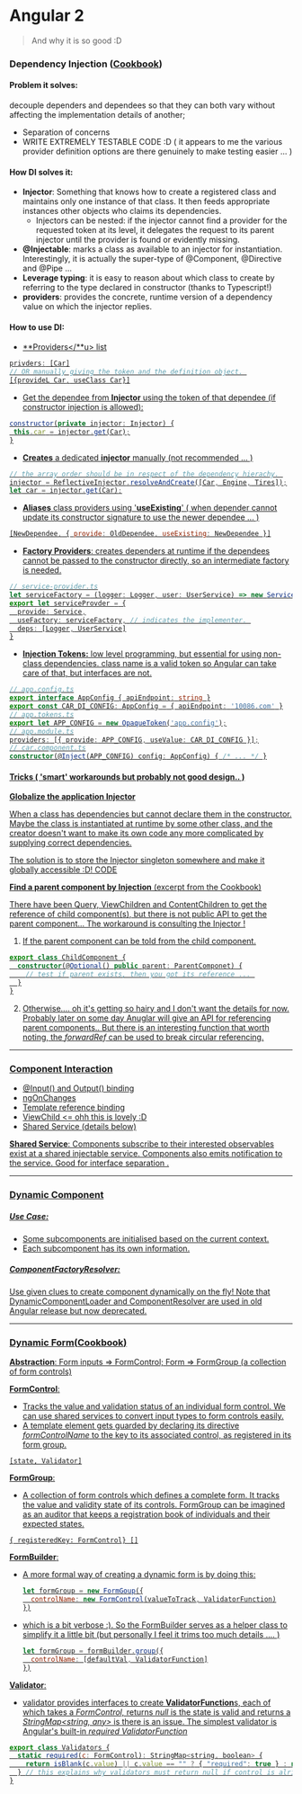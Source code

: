 # Angular 2

> And why it is so good  :D



### Dependency Injection ([Cookbook](https://angular.io/docs/ts/latest/cookbook/dependency-injection.html))

#### Problem it solves:

decouple dependers and dependees  so that they can both vary without affecting the implementation details of another; 

* Separation of concerns
* WRITE EXTREMELY TESTABLE CODE  :D  ( it appears to me the various provider definition options are there genuinely to make testing easier ...  )



#### How DI solves it:

* **Injector**:  Something that knows how to create a registered class and maintains only one instance of that class. It then feeds appropriate instances other objects who claims its dependencies. 
  * Injectors can be nested: if the injector cannot find a provider for the requested token at its level, it delegates the request to its parent  injector until the provider is found or evidently missing.  
* **@Injectable**: marks a class as available to an injector for instantiation. Interestingly, it is actually the super-type of @Component, @Directive and @Pipe ...
* **Leverage typing**: it is easy to reason about which class to create by referring to the type declared in constructor (thanks to Typescript!)
* **providers**: provides the concrete, runtime version of a dependency value on which the injector replies. 



#### How to use DI:

*  <u>**Providers</**u> list

```javascript
privders: [Car]
// OR manually giving the token and the definition object. 
[{provideL Car, useClass Car}]
```

* Get the dependee from <u>**Injector**</u> using the token of that dependee (if constructor injection is allowed):

```javascript
constructor(private injector: Injector) {
 this.car = injector.get(Car);
}
```

* <u>**Creates**</u> a dedicated **<u>injector</u>** manually (not recommended ... )

```javascript
// the array order should be in respect of the dependency hierachy. 
injector = ReflectiveInjector.resolveAndCreate([Car, Engine, Tires]);
let car = injector.get(Car);
```

* **<u>Aliases</u>** class providers using '<u>**useExisting**</u>' ( when depender cannot update its constructor signature to use the newer dependee ...  )

```javascript
[NewDependee, { provide: OldDependee, useExisting: NewDependee }]
```

* <u>**Factory Providers**</u>: creates dependers at runtime if the dependees cannot be passed to the constructor directly, so an intermediate factory is needed.

```typescript
// service-provider.ts
let serviceFactory = (logger: Logger, user: UserService) => new Service(logger, user.isActive)
export let serviceProvder = {
  provide: Service,
  useFactory: serviceFactory, // indicates the implementer. 
  deps: [Logger, UserService]
}

```

* **<u>Injection Tokens:</u>** low level programming, but essential for using non-class dependencies. class name is a valid token so Angular can take care of that, but interfaces are not. 

```typescript
// app.config.ts
export interface AppConfig { apiEndpoint: string }
export const CAR_DI_CONFIG: AppConfig = { apiEndpoint: '10086.com' }
// app.tokens.ts
export let APP_CONFIG = new OpaqueToken('app.config');
// app.module.ts
providers: [{ provide: APP_CONFIG, useValue: CAR_DI_CONFIG }];
// car.component.ts
constructor(@Inject(APP_CONFIG) config: AppConfig) { /* ... */ }
```



#### Tricks ( 'smart' workarounds but probably not good design.. )

**Globalize the application Injector** 

When a class has dependencies but cannot declare them in the constructor. Maybe the class is instantiated at runtime by some other class, and the creator doesn't want to make its own code any more complicated by supplying correct dependencies. 

The solution is to store the Injector singleton somewhere and make it globally accessible :D! [CODE](http://plnkr.co/edit/SF8gsYN1SvmUbkosHjqQ?p=preview)

 **Find a parent component by Injection** (excerpt from the Cookbook)

There have been Query, ViewChildren and ContentChildren to get the reference of child component(s), but there is not public API to get the parent component...  The workaround is consulting the Injector !

1. If the parent component can be told from the child component. 

```typescript
export class ChildComponent {
  constructor(@Optional() public parent: ParentComponet) {
    // test if parent exists, then you got its reference ... 
  }
}
```

2. Otherwise.... oh it's getting so hairy and I don't want the details for now. Probably later on some day Anuglar will give an API for referencing parent components.. But there is an interesting function that worth noting, the *forwardRef* can be used to break circular referencing. 



------

### Component Interaction

* @Input() and Output() binding
* ngOnChanges
* Template reference binding
* ViewChild <= ohh this is lovely :D
* Shared Service (details below)

<u>**Shared Service**</u>: Components subscribe to their interested observables exist at a shared injectable service. Components also emits notification to the service. Good for interface separation .



------

### Dynamic Component

##### Use Case:

* Some subcomponents are initialised based on the current context.
* Each subcomponent has its own information. 

##### ComponentFactoryResolver:

<u>Use given clues to create component dynamically on the fly</u>! Note that DynamicComponentLoader and ComponentResolver are used in old Angular release but now deprecated. 



------

### Dynamic Form([Cookbook](https://angular.io/docs/ts/latest/cookbook/dynamic-form.html))

**Abstraction**: Form inputs => FormControl;  Form => FormGroup (a collection of form controls)

**FormControl**:

* Tracks the  value and validation status of an individual form control. We can use shared services to convert input types to form controls easily. 
* A template element gets guarded by declaring its directive *formControlName* to the key to its associated control, as registered in its form group. 

```
[state, Validator]
```



**FormGroup**: 

* A collection of form controls which defines a complete form. It tracks the value and validity state of its controls. FormGroup can be imagined as an auditor that keeps a registration book of individuals and their expected states. 


```
{ registeredKey: FormControl} []
```



**FormBuilder**:

* A more formal way of creating a dynamic form is by doing this:

  ```javascript
  let formGroup = new FormGoup({
    controlName: new FormControl(valueToTrack, ValidatorFunction)
  })
  ```

* which is a bit verbose :). So the FormBuilder serves as a helper class to simplify it a little bit (but personally I feel it trims too much details .... )

  ```javascript
  let formGroup = formBuilder.group({
    controlName: [defaultVal, ValidatorFunction]
  })
  ```



**Validator**:

* validator provides interfaces to create **ValidatorFunction**s, each of which takes a <u>*FormControl,*</u> returns <u>*null*</u> is the state is valid and returns a *<u>StringMap<string, any></u>* is there is an issue. The simplest validator is Angular's built-in *required ValidatorFunction*

```javascript
export class Validators {
  static required(c: FormControl): StringMap<string, boolean> {
    return isBlank(c.value) || c.value == "" ? { "required": true } : null;
  } // this explains why validators must return null if control is alright
}
```